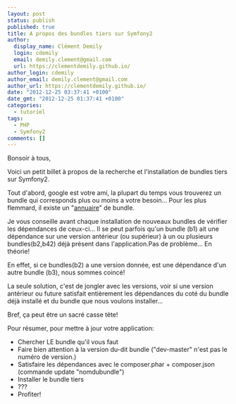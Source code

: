```yaml
---
layout: post
status: publish
published: true
title: A propos des bundles tiers sur Symfony2
author:
  display_name: Clément Demily
  login: cdemily
  email: demily.clement@gmail.com
  url: https://clementdemily.github.io/
author_login: cdemily
author_email: demily.clement@gmail.com
author_url: https://clementdemily.github.io/
date: "2012-12-25 03:37:41 +0100"
date_gmt: "2012-12-25 01:37:41 +0100"
categories:
  - tutoriel
tags:
  - PHP
  - Symfony2
comments: []
---
```


Bonsoir à tous,

Voici un petit billet à propos de la recherche et l'installation de bundles tiers sur Symfony2.

Tout d'abord, google est votre ami, la plupart du temps vous trouverez un bundle qui corresponds plus ou moins a votre besoin... Pour les plus flemmard, il existe un "<a title="http://knpbundles.com/" href="http://knpbundles.com/">annuaire</a>" de bundle.

Je vous conseille avant chaque installation de nouveaux bundles de vérifier les dépendances de ceux-ci... Il se peut parfois qu'un bundle (b1) ait une dépendance sur une version antérieur (ou supérieur) à un ou plusieurs bundles(b2,b42) déjà présent dans l'application.Pas de problème... En théorie!

En effet, si ce bundles(b2) a une version donnée, est une dépendance d'un autre bundle (b3), nous sommes coincé!

La seule solution, c'est de jongler avec les versions, voir si une version antérieur ou future satisfait entièrement les dépendances du coté du bundle déjà installé et du bundle que nous voulons installer...

Bref, ça peut être un sacré casse tête!

Pour résumer, pour mettre à jour votre application:

- Chercher LE bundle qu'il vous faut
- Faire bien attention à la version du-dit bundle ("dev-master" n'est pas le numéro de version.)
- Satisfaire les dépendances avec le composer.phar + composer.json (commande update "nomdubundle")
- Installer le bundle tiers
- ???
- Profiter!
